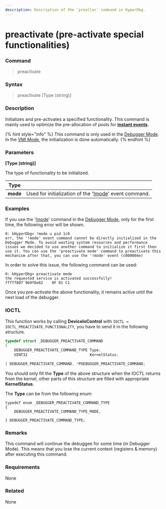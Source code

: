 ```yaml
---
description: Description of the 'prealloc' command in HyperDbg.
---
```


# preactivate (pre-activate special functionalities)

### Command

> preactivate

### Syntax

> preactivate \[Type (string)]

### Description

Initializes and pre-activates a specified functionality. This command is mainly used to optimize the pre-allocation of pools for [**instant events**](https://docs.hyperdbg.org/tips-and-tricks/misc/instant-events).

{% hint style="info" %}
This command is only used in the [Debugger Mode](https://docs.hyperdbg.org/using-hyperdbg/prerequisites/operation-modes#debugger-mode). In the [VMI Mode](https://docs.hyperdbg.org/using-hyperdbg/prerequisites/operation-modes#vmi-mode), the initialization is done automatically.
{% endhint %}

### Parameters

**\[Type (string)]**

The type of functionality to be initialized.

| Type     |                                                                                                                     |
| -------- | ------------------------------------------------------------------------------------------------------------------- |
| **mode** | Used for initialization of the '[!mode](https://docs.hyperdbg.org/commands/extension-commands/mode)' event command. |

### Examples

If you use the '[!mode](https://docs.hyperdbg.org/commands/extension-commands/mode)' command in the [Debugger Mode](https://docs.hyperdbg.org/using-hyperdbg/prerequisites/operation-modes#debugger-mode), only for the first time, the following error will be shown.

```
0: kHyperDbg> !mode u pid 1c0 
err, the '!mode' event command cannot be directly initialized in the Debugger Mode. To avoid wasting system resources and performance issues we decided to use another command to initialize it first then use it. You can use the 'preactivate mode' command to preactivate this mechanism after that, you can use the '!mode' event (c000004e)
```

In order to solve this issue, the following command can be used:

```
0: kHyperDbg> preactivate mode
the requested service is activated successfully!
fffff807`9b9f8e62    0F 01 C1
```

Once you pre-activate the above functionality, it remains active until the next load of the debugger.

### IOCTL

This function works by calling **DeviceIoControl** with `IOCTL = IOCTL_PREACTIVATE_FUNCTIONALITY`, you have to send it in the following structure.

```c
typedef struct _DEBUGGER_PREACTIVATE_COMMAND
{
    DEBUGGER_PREACTIVATE_COMMAND_TYPE Type;
    UINT32                            KernelStatus;

} DEBUGGER_PREACTIVATE_COMMAND, *PDEBUGGER_PREACTIVATE_COMMAND;

```

You should only fill the **Type** of the above structure when the IOCTL returns from the kernel, other parts of this structure are filled with appropriate **KernelStatus**.

The **Type** can be from the following enum:

```
typedef enum _DEBUGGER_PREACTIVATE_COMMAND_TYPE
{
    DEBUGGER_PREACTIVATE_COMMAND_TYPE_MODE,

} DEBUGGER_PREACTIVATE_COMMAND_TYPE;
```

### Remarks

This command will continue the debuggee for some time (in Debugger Mode). This means that you lose the current context (registers & memory) after executing this command.

### Requirements

None

### Related

None

